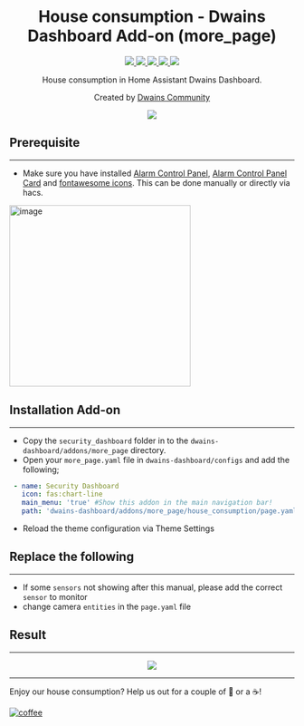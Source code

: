 <h1 align="center">House consumption - Dwains Dashboard Add-on (more_page)</h1> 


<p align="center">
  <a href="https://dwainscheeren.github.io/dwains-lovelace-dashboard/">
    <img src="https://img.shields.io/badge/Dwains%20Dashboard-Default-299ec2.svg" />
  </a>
  <a href="https://github.com/custom-components/hacs">
    <img src="https://img.shields.io/badge/HACS-Default-orange.svg" />
  </a>
  <a href="https://github.com/LRvdLinden/security_dashboard_dd_addon">
    <img src="https://img.shields.io/github/v/release/LRvdLinden/security_dashboard_dd_addon" />
  </a>
    <a href="https://github.com/LRvdLinden/">
    <img src="https://img.shields.io/github/followers/LRvdLinden?style=social" />
  </a>
    </a>
    <a href="https://discord.gg/7yt64uX">
    <img src="https://img.shields.io/discord/688401603811999885" />
  </a>
</p>
<p align="center">House consumption in Home Assistant Dwains Dashboard.</p>


<p align="center">Created by <a href="https://discord.gg/7yt64uX">Dwains Community</a>
</p> 


<p align="center">
  <img src="https://user-images.githubusercontent.com/77990847/115602989-e945bb00-a2df-11eb-8c6b-94f84898e3c3.png" />
</p>



## Prerequisite
---
- Make sure you have installed [Alarm Control Panel](https://www.home-assistant.io/integrations/manual), [Alarm Control Panel Card](https://www.home-assistant.io/lovelace/alarm-panel) and [fontawesome icons](https://github.com/thomasloven/hass-fontawesome). This can be done manually or directly via hacs.

<img width="320" alt="image" src="https://user-images.githubusercontent.com/77990847/115438802-1cb81500-a20e-11eb-92f5-02fc2154f570.png">


## Installation Add-on
---
- Copy the `security_dashboard` folder in to the `dwains-dashboard/addons/more_page` directory.
- Open your `more_page.yaml` file in `dwains-dashboard/configs` and add the following;
```yaml
 - name: Security Dashboard
   icon: fas:chart-line
   main_menu: 'true' #Show this addon in the main navigation bar!
   path: 'dwains-dashboard/addons/more_page/house_consumption/page.yaml'
```
- Reload the theme configuration via Theme Settings

## Replace the following
---
- If some `sensors` not showing after this manual, please add the correct `sensor` to monitor
- change camera `entities` in the `page.yaml` file


## Result
---
<p align="center">
  <img src="https://user-images.githubusercontent.com/77990847/115602989-e945bb00-a2df-11eb-8c6b-94f84898e3c3.png" />
</p>


---
Enjoy our house consumption? Help us out for a couple of :beers: or a :coffee:!

[![coffee](https://www.buymeacoffee.com/assets/img/custom_images/black_img.png)](https://www.buymeacoffee.com/LRvdLinden)
